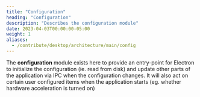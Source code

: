 ```yaml
---
title: "Configuration"
heading: "Configuration"
description: "Describes the configuration module"
date: 2023-04-03T00:00:00-05:00
weight: 1
aliases:
  - /contribute/desktop/architecture/main/config
---
```


The **configuration** module exists here to provide an entry-point for Electron to initialize the configuration (ie. read from disk) and update other parts of the application via IPC when the configuration changes. It will also act on certain user configured items when the application starts (eg. whether hardware acceleration is turned on)